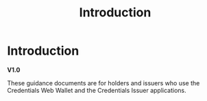﻿---
title: Introduction
description: These guidance documents are for holders and issuers who use the Credentials Web Wallet and the Credentials Issuer applications.
has_children: false
nav_order: 1
---

# Introduction
**V1.0**

These guidance documents are for holders and issuers who use the Credentials Web Wallet and the Credentials Issuer applications.


